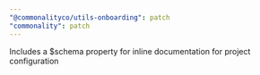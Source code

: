 ```yaml
---
"@commonalityco/utils-onboarding": patch
"commonality": patch
---
```


Includes a $schema property for inline documentation for project configuration
